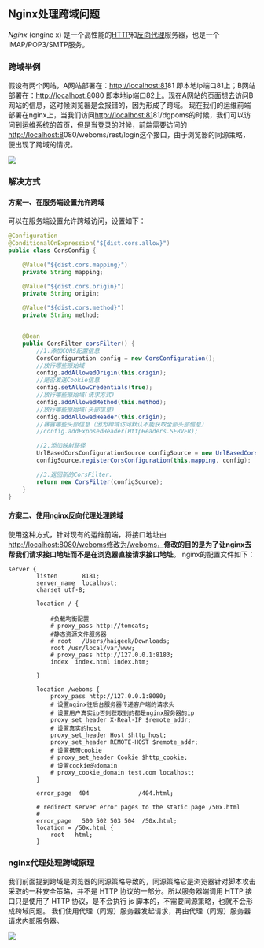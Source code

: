 ## Nginx处理跨域问题

*Nginx* (engine x) 是一个高性能的[HTTP](https://baike.baidu.com/item/HTTP)和[反向代理](https://baike.baidu.com/item/%E5%8F%8D%E5%90%91%E4%BB%A3%E7%90%86/7793488)服务器，也是一个IMAP/POP3/SMTP服务。
### 跨域举例
假设有两个网站，A网站部署在：[http://localhost:81](http://localhost:81/)81 即本地ip端口81上；B网站部署在：[http://localhost:8](http://localhost:82/)080 即本地ip端口82上。现在A网站的页面想去访问B网站的信息，这时候浏览器是会报错的，因为形成了跨域。
现在我们的运维前端部署在nginx上，当我们访问[http://localhost:81](http://localhost:81/)81/dgpoms的时候，我们可以访问到运维系统的首页，但是当登录的时候，前端需要访问的[http://localhost:8](http://localhost:82/)080/weboms/rest/login这个接口，由于浏览器的同源策略，便出现了跨域的情况。


![](https://ws4.sinaimg.cn/large/006tKfTcly1g078tvruftj31j80u0k6f.jpg)

### 解决方式
#### 方案一、在服务端设置允许跨域
可以在服务端设置允许跨域访问，设置如下：

```java
@Configuration
@ConditionalOnExpression("${dist.cors.allow}")
public class CorsConfig {

    @Value("${dist.cors.mapping}")
    private String mapping;

    @Value("${dist.cors.origin}")
    private String origin;

    @Value("${dist.cors.method}")
    private String method;


    @Bean
    public CorsFilter corsFilter() {
        //1.添加CORS配置信息
        CorsConfiguration config = new CorsConfiguration();
        //放行哪些原始域
        config.addAllowedOrigin(this.origin);
        //是否发送Cookie信息
        config.setAllowCredentials(true);
        //放行哪些原始域(请求方式)
        config.addAllowedMethod(this.method);
        //放行哪些原始域(头部信息)
        config.addAllowedHeader(this.origin);
        //暴露哪些头部信息（因为跨域访问默认不能获取全部头部信息）
        //config.addExposedHeader(HttpHeaders.SERVER);

        //2.添加映射路径
        UrlBasedCorsConfigurationSource configSource = new UrlBasedCorsConfigurationSource();
        configSource.registerCorsConfiguration(this.mapping, config);

        //3.返回新的CorsFilter.
        return new CorsFilter(configSource);
    }
}
```

#### 方案二、使用nginx反向代理处理跨域
使用这种方式，针对现有的运维前端，将接口地址由 [http://localhost:8080/weboms修改为/weboms，](http://localhost:8080/weboms%E4%BF%AE%E6%94%B9%E4%B8%BA/weboms%EF%BC%8C)__修改的目的是为了让nginx去帮我们请求接口地址而不是在浏览器直接请求接口地址__。
nginx的配置文件如下：

```nginx
server {
        listen       8181;
        server_name  localhost;
        charset utf-8;
        
        location / {
            
            #负载均衡配置
            # proxy_pass http://tomcats;
            #静态资源文件服务器
            # root   /Users/haigeek/Downloads;
            root /usr/local/var/www;
            # proxy_pass http://127.0.0.1:8183;
            index  index.html index.htm;
            
        }

        location /weboms {
            proxy_pass http://127.0.0.1:8080;
            # 设置nginx往后台服务器传递客户端的请求头
            # 设置用户真实ip否则获取到的都是nginx服务器的ip
            proxy_set_header X-Real-IP $remote_addr;
            # 设置真实的host
            proxy_set_header Host $http_host;
            proxy_set_header REMOTE-HOST $remote_addr;
            # 设置携带cookie
            # proxy_set_header Cookie $http_cookie;
            # 设置cookie的domain
            # proxy_cookie_domain test.com localhost;
        }

        error_page  404              /404.html;

        # redirect server error pages to the static page /50x.html
        #
        error_page   500 502 503 504  /50x.html;
        location = /50x.html {
            root   html;
        }
```

### nginx代理处理跨域原理
我们前面提到跨域是浏览器的同源策略导致的，同源策略它是浏览器针对脚本攻击采取的一种安全策略，并不是 HTTP 协议的一部分。所以服务器端调用 HTTP 接口只是使用了 HTTP 协议，是不会执行 js 脚本的，不需要同源策略，也就不会形成跨域问题。
我们使用代理（同源）服务器发起请求，再由代理（同源）服务器请求内部服务器。

![](https://ws2.sinaimg.cn/large/006tKfTcly1g078tnewc5j30rs0g6mz8.jpg)



